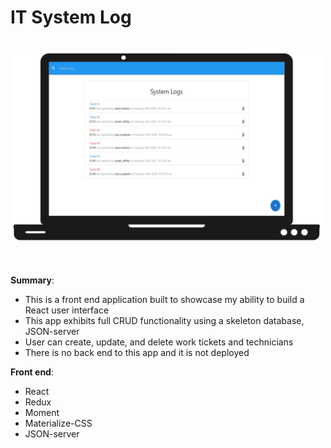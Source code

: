 # IT System Log

<br/>
<img src='https://github.com/bretbaker/it-system-log/blob/master/readme-img/readme-img.svg' alt='Image of application' width='500px'>
<br/>
<br/>
<br/>

**Summary**:

- This is a front end application built to showcase my ability to build a React user interface
- This app exhibits full CRUD functionality using a skeleton database, JSON-server
- User can create, update, and delete work tickets and technicians
- There is no back end to this app and it is not deployed

**Front end**:

- React
- Redux
- Moment
- Materialize-CSS
- JSON-server
